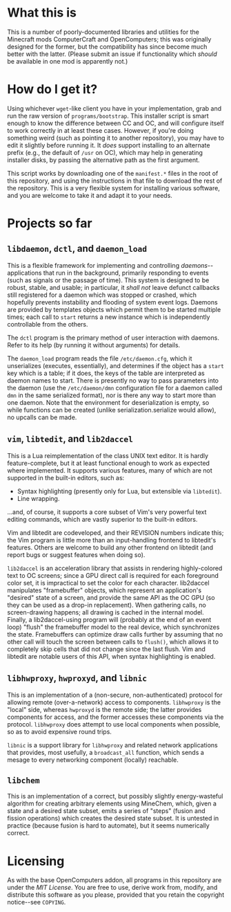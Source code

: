 # What this is

This is a number of poorly-documented libraries and utilities for the Minecraft
mods ComputerCraft and OpenComputers; this was originally designed for the
former, but the compatibility has since become much better with the latter.
(Please submit an issue if functionality which *should* be available in one mod
is apparently not.)

# How do I get it?

Using whichever `wget`-like client you have in your implementation, grab and
run the raw version of `programs/bootstrap`. This installer script is smart
enough to know the difference between CC and OC, and will configure itself to
work correctly in at least these cases. However, if you're doing something
weird (such as pointing it to another repository), you may have to edit it
slightly before running it. It *does* support installing to an alternate prefix
(e.g., the default of `/usr` on OC), which may help in generating installer
disks, by passing the alternative path as the first argument.

This script works by downloading one of the `manifest.*` files in the root of
this repository, and using the instructions in that file to download the rest
of the repository. This is a very flexible system for installing various
software, and you are welcome to take it and adapt it to your needs.

# Projects so far

## `libdaemon`, `dctl`, and `daemon_load`

This is a flexible framework for implementing and controlling
*daemons*--applications that run in the background, primarily responding to
events (such as signals or the passage of time). This system is designed to be
robust, stable, and usable; in particular, it *shall not* leave defunct
callbacks still registered for a daemon which was stopped or crashed, which
hopefully prevents instability and flooding of system event logs. Daemons are
provided by templates objects which permit them to be started multiple times;
each call to `start` returns a new instance which is independently controllable
from the others.

The `dctl` program is the primary method of user interaction with daemons.
Refer to its help (by running it without arguments) for details.

The `daemon_load` program reads the file `/etc/daemon.cfg`, which it
unserializes (executes, essentially), and determines if the object has a
`start` key which is a table; if it does, the keys of the table are interpreted
as daemon names to start. There is presently no way to pass parameters into the
daemon (use the `/etc/daemon/dmn` configuration file for a daemon called `dmn`
in the same serialized format), nor is there any way to start more than one
daemon. Note that the environment for deserialization is empty, so while
functions can be created (unlike serialization.serialize would allow), no
upcalls can be made.

## `vim`, `libtedit`, and `lib2daccel`

This is a Lua reimplementation of the class UNIX text editor. It is hardly
feature-complete, but it at least functional enough to work as expected where
implemented. It supports various features, many of which are not supported in
the built-in editors, such as:

- Syntax highlighting (presently only for Lua, but extensible via `libtedit`).
- Line wrapping.

...and, of course, it supports a core subset of Vim's very powerful text
editing commands, which are vastly superior to the built-in editors.

Vim and libtedit are codeveloped, and their REVISION numbers indicate this; the
Vim program is little more than an input-handling frontend to libtedit's
features. Others are welcome to build any other frontend on libtedit (and
report bugs or suggest features when doing so).

`lib2daccel` is an acceleration library that assists in rendering
highly-colored text to OC screens; since a GPU direct call is required for each
foreground color set, it is impractical to set the color for each character.
lib2daccel manipulates "framebuffer" objects, which represent an application's
"desired" state of a screen, and provide the same API as the OC GPU (so they
can be used as a drop-in replacement). When gathering calls, no screen-drawing
happens; all drawing is cached in the internal model. Finally, a
lib2daccel-using program will (probably at the end of an event loop) "flush"
the framebuffer model to the real device, which synchronizes the state.
Framebuffers can optimize draw calls further by assuming that no other call
will touch the screen between calls to `flush()`, which allows it to completely
skip cells that did not change since the last flush. Vim and libtedit are
notable users of this API, when syntax highlighting is enabled.

## `libhwproxy`, `hwproxyd`, and `libnic`

This is an implementation of a (non-secure, non-authenticated) protocol for
allowing remote (over-a-network) access to components. `libhwproxy` is the
"local" side, whereas `hwproxyd` is the remote side; the latter provides
components for access, and the former accesses these components via the
protocol. `libhwproxy` does attempt to use local components when possible, so
as to avoid expensive round trips.

`libnic` is a support library for `libhwproxy` and related network applications
that provides, most usefully, a `broadcast_all` function, which sends a mesage
to every networking component (locally) reachable.

## `libchem`

This is an implementation of a correct, but possibly slightly energy-wasteful
algorithm for creating arbitrary elements using MineChem, which, given a state
and a desired state subset, emits a series of "steps" (fusion and fission
operations) which creates the desired state subset. It is untested in practice
(because fusion is hard to automate), but it seems numerically correct.

# Licensing

As with the base OpenComputers addon, all programs in this repository are under
the *MIT License*. You are free to use, derive work from, modify, and
distribute this software as you please, provided that you retain the copyright
notice--see `COPYING`.
